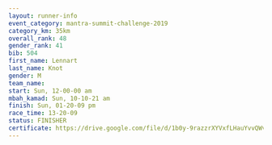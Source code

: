 ```yaml
---
layout: runner-info 
event_category: mantra-summit-challenge-2019 
category_km: 35km 
overall_rank: 48
gender_rank: 41
bib: 504
first_name: Lennart
last_name: Knot
gender: M
team_name: 
start: Sun, 12-00-00 am
mbah_kamad: Sun, 10-10-21 am
finish: Sun, 01-20-09 pm
race_time: 13-20-09
status: FINISHER
certificate: https://drive.google.com/file/d/1b0y-9razzrXYVxfLHauYvvQWvbkxDYAj/view?usp=sharing
---
```

